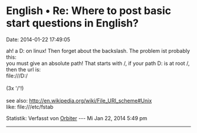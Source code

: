 English • Re: Where to post basic start questions in English?
=============================================================

Date: 2014-01-22 17:49:05

ah! a D: on linux! Then forget about the backslash. The problem ist
probably this:\
you must give an absolute path! That starts with /, if your path D: is
at root /, then the url is:\
file:///D:/\
\
(3x \'/\'!)\
\
see also: <http://en.wikipedia.org/wiki/File_URI_scheme#Unix>\
like: file:///etc/fstab

Statistik: Verfasst von
[Orbiter](http://forum.yacy-websuche.de/memberlist.php?mode=viewprofile&u=2)
--- Mi Jan 22, 2014 5:49 pm

------------------------------------------------------------------------
